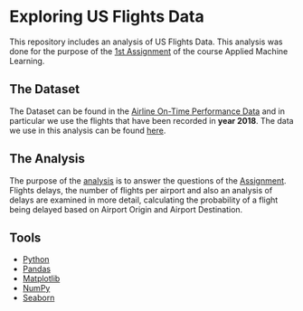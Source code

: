 # Exploring US Flights Data
This repository includes an analysis of US Flights Data. This analysis was done for
the purpose of the [1st Assignment](flights.ipynb) of the course Applied Machine Learning.

## The Dataset
The Dataset can be found in the [Airline On-Time Performance Data](https://www.transtats.bts.gov/Tables.asp?DB_ID=120&DB_Name=Airline%20On-Time%20Performance%20Data&DB_Short_Name=On-Time#)
and in particular we use the flights that have been recorded in **year 2018**.
The data we use in this analysis can be found [here](https://auebgr-my.sharepoint.com/:u:/g/personal/louridas_aueb_gr/EbeTzde1LddFmqNWBFWWxNcBj5tDR_zvzDHvqqcmnndeEQ?e=0pwH6j).

## The Analysis
The purpose of the [analysis](exploring_US_flights.ipynb) is to answer the questions of the [Assignment](flight.ipynb).
Flights delays, the number of flights per airport and also an analysis of delays are examined in more
detail, calculating the probability of a flight being delayed based on Airport Origin and Airport Destination.

## Tools
+ [Python](https://www.python.org/)
+ [Pandas](https://pandas.pydata.org/)
+ [Matplotlib](https://matplotlib.org/)
+ [NumPy](https://numpy.org/)
+ [Seaborn](https://seaborn.pydata.org/)
